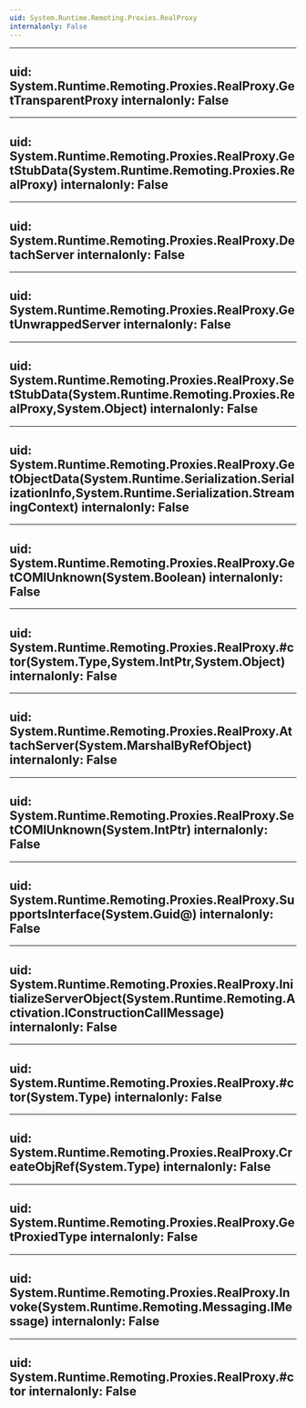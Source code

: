 ```yaml
---
uid: System.Runtime.Remoting.Proxies.RealProxy
internalonly: False
---
```


---
uid: System.Runtime.Remoting.Proxies.RealProxy.GetTransparentProxy
internalonly: False
---

---
uid: System.Runtime.Remoting.Proxies.RealProxy.GetStubData(System.Runtime.Remoting.Proxies.RealProxy)
internalonly: False
---

---
uid: System.Runtime.Remoting.Proxies.RealProxy.DetachServer
internalonly: False
---

---
uid: System.Runtime.Remoting.Proxies.RealProxy.GetUnwrappedServer
internalonly: False
---

---
uid: System.Runtime.Remoting.Proxies.RealProxy.SetStubData(System.Runtime.Remoting.Proxies.RealProxy,System.Object)
internalonly: False
---

---
uid: System.Runtime.Remoting.Proxies.RealProxy.GetObjectData(System.Runtime.Serialization.SerializationInfo,System.Runtime.Serialization.StreamingContext)
internalonly: False
---

---
uid: System.Runtime.Remoting.Proxies.RealProxy.GetCOMIUnknown(System.Boolean)
internalonly: False
---

---
uid: System.Runtime.Remoting.Proxies.RealProxy.#ctor(System.Type,System.IntPtr,System.Object)
internalonly: False
---

---
uid: System.Runtime.Remoting.Proxies.RealProxy.AttachServer(System.MarshalByRefObject)
internalonly: False
---

---
uid: System.Runtime.Remoting.Proxies.RealProxy.SetCOMIUnknown(System.IntPtr)
internalonly: False
---

---
uid: System.Runtime.Remoting.Proxies.RealProxy.SupportsInterface(System.Guid@)
internalonly: False
---

---
uid: System.Runtime.Remoting.Proxies.RealProxy.InitializeServerObject(System.Runtime.Remoting.Activation.IConstructionCallMessage)
internalonly: False
---

---
uid: System.Runtime.Remoting.Proxies.RealProxy.#ctor(System.Type)
internalonly: False
---

---
uid: System.Runtime.Remoting.Proxies.RealProxy.CreateObjRef(System.Type)
internalonly: False
---

---
uid: System.Runtime.Remoting.Proxies.RealProxy.GetProxiedType
internalonly: False
---

---
uid: System.Runtime.Remoting.Proxies.RealProxy.Invoke(System.Runtime.Remoting.Messaging.IMessage)
internalonly: False
---

---
uid: System.Runtime.Remoting.Proxies.RealProxy.#ctor
internalonly: False
---
